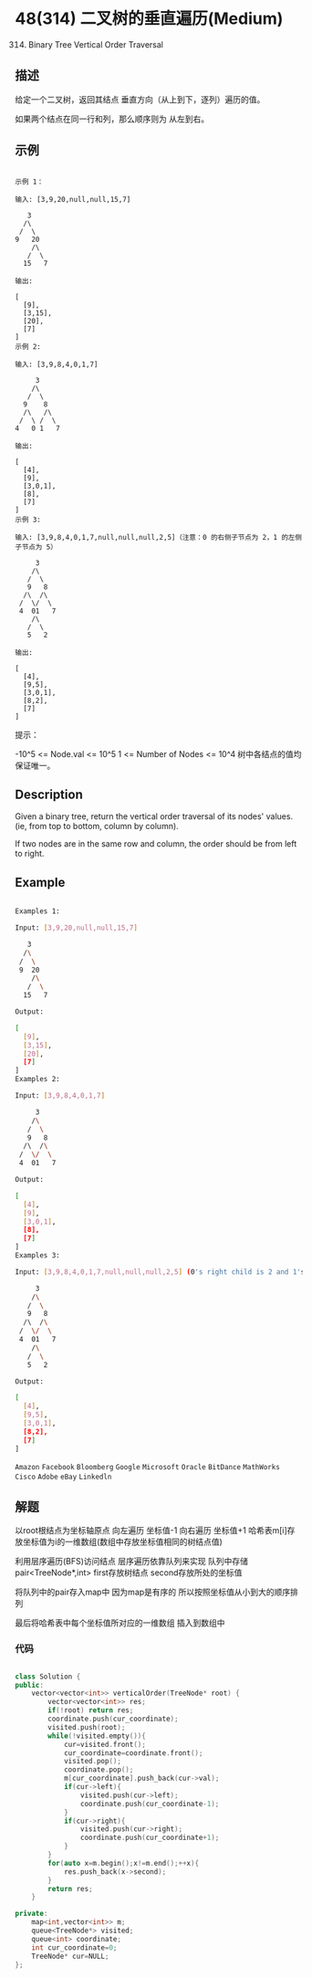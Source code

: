# 48(314) 二叉树的垂直遍历(Medium)

314. Binary Tree Vertical Order Traversal

## 描述

给定一个二叉树，返回其结点 垂直方向（从上到下，逐列）遍历的值。

如果两个结点在同一行和列，那么顺序则为 从左到右。

## 示例

```

示例 1：

输入: [3,9,20,null,null,15,7]

   3
  /\
 /  \
9   20
    /\
   /  \
  15   7 

输出:

[
  [9],
  [3,15],
  [20],
  [7]
]
示例 2:

输入: [3,9,8,4,0,1,7]

     3
    /\
   /  \
  9    8
  /\   /\
 /  \ /  \
4   0 1   7 

输出:

[
  [4],
  [9],
  [3,0,1],
  [8],
  [7]
]
示例 3:

输入: [3,9,8,4,0,1,7,null,null,null,2,5]（注意：0 的右侧子节点为 2，1 的左侧子节点为 5）

     3
    /\
   /  \
   9   8
  /\  /\
 /  \/  \
 4  01   7
    /\
   /  \
   5   2

输出:

[
  [4],
  [9,5],
  [3,0,1],
  [8,2],
  [7]
]

```

提示：

-10^5 <= Node.val <= 10^5
1 <= Number of Nodes <= 10^4
树中各结点的值均保证唯一。

## Description

Given a binary tree, return the vertical order traversal of its nodes' values. (ie, from top to bottom, column by column).

If two nodes are in the same row and column, the order should be from left to right.

## Example

```bash

Examples 1:

Input: [3,9,20,null,null,15,7]

   3
  /\
 /  \
 9  20
    /\
   /  \
  15   7 

Output:

[
  [9],
  [3,15],
  [20],
  [7]
]
Examples 2:

Input: [3,9,8,4,0,1,7]

     3
    /\
   /  \
   9   8
  /\  /\
 /  \/  \
 4  01   7 

Output:

[
  [4],
  [9],
  [3,0,1],
  [8],
  [7]
]
Examples 3:

Input: [3,9,8,4,0,1,7,null,null,null,2,5] (0's right child is 2 and 1's left child is 5)

     3
    /\
   /  \
   9   8
  /\  /\
 /  \/  \
 4  01   7
    /\
   /  \
   5   2

Output:

[
  [4],
  [9,5],
  [3,0,1],
  [8,2],
  [7]
]

```

`Amazon` `Facebook` `Bloomberg` `Google` `Microsoft` `Oracle` `BitDance` `MathWorks` `Cisco` `Adobe` `eBay` `Linkedln`

## 解题

以root根结点为坐标轴原点 向左遍历 坐标值-1 向右遍历 坐标值+1 哈希表m[i]存放坐标值为i的一维数组(数组中存放坐标值相同的树结点值)

利用层序遍历(BFS)访问结点 层序遍历依靠队列来实现 队列中存储pair<TreeNode*,int> first存放树结点 second存放所处的坐标值

将队列中的pair存入map中 因为map是有序的 所以按照坐标值从小到大的顺序排列

最后将哈希表中每个坐标值所对应的一维数组 插入到数组中

### 代码

```C++

class Solution {
public:
    vector<vector<int>> verticalOrder(TreeNode* root) {
        vector<vector<int>> res;
        if(!root) return res;
        coordinate.push(cur_coordinate);
        visited.push(root);
        while(!visited.empty()){
            cur=visited.front();
            cur_coordinate=coordinate.front();
            visited.pop();
            coordinate.pop();
            m[cur_coordinate].push_back(cur->val);
            if(cur->left){
                visited.push(cur->left);
                coordinate.push(cur_coordinate-1);
            }
            if(cur->right){
                visited.push(cur->right);
                coordinate.push(cur_coordinate+1);
            }
        }
        for(auto x=m.begin();x!=m.end();++x){
            res.push_back(x->second);
        }
        return res;
    }

private:
    map<int,vector<int>> m;
    queue<TreeNode*> visited;
    queue<int> coordinate;
    int cur_coordinate=0;
    TreeNode* cur=NULL;
};

```